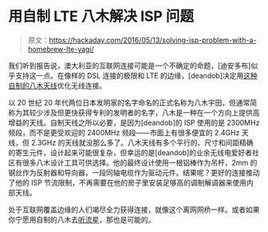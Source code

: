 # 用自制 LTE 八木解决 ISP 问题

> 原文：<https://hackaday.com/2016/05/13/solving-isp-problem-with-a-homebrew-lte-yagi/>

我们听到报告说，澳大利亚的互联网连接可能是一个不确定的命题，[迪安多布]似乎支持这一点。在像样的 DSL 连接的极限和 LTE 的边缘，[deandob]决定用[这种自制的八木天线](https://hackaday.io/project/11533-2300mhz-lte-yagi)优化无线连接。

以 20 世纪 20 年代两位日本发明家的名字命名的正式名称为八木宇田，但通常简称为其较少涉及但更快获得专利的发明者的名字，八木是一种在一个方向上提供高增益的天线。自制天线之所以必要，是因为[deandob]的 ISP 使用的是 2300MHz 频段，而不是更受欢迎的 2400MHz 频段——市面上有很多便宜的 2.4GHz 天线，但 2.3GHz 的天线就没那么多了。八木天线有多个平行的、尺寸和间距精确的寄生元件，设计起来可能很复杂，但幸运的是[deandob]的业余无线电爱好者社区有很多八木设计工具可供选择。他的最终设计使用一根铝棒作为吊杆，2mm 的钢丝作为反射器和导向器，一段同轴电缆作为驱动元件。结果呢？更好的连接推动了他的 ISP 节流限制，不再需要在他的房子里安装足够高的调制解调器来使用内部天线。

处于互联网覆盖边缘的人们竭尽全力获得连接，就像这个离网网桥一样。或者如果你宁愿用自制的八木去[听流星](http://hackaday.com/2016/04/09/listen-to-meteors-live/)，那也是可能的。